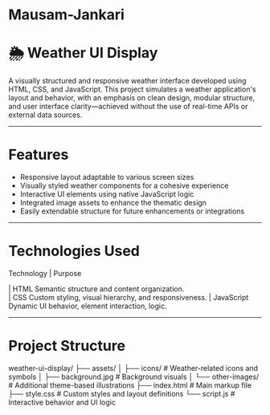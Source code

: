 # Mausam-Jankari
# 🌦️ Weather UI Display

A visually structured and responsive weather interface developed using HTML, CSS, and JavaScript. This project simulates a weather application's layout and behavior, with an emphasis on clean design, modular structure, and user interface clarity—achieved without the use of real-time APIs or external data sources.

---

#  Features

-  Responsive layout adaptable to various screen sizes  
-  Visually styled weather components for a cohesive experience  
-  Interactive UI elements using native JavaScript logic  
-  Integrated image assets to enhance the thematic design  
- Easily extendable structure for future enhancements or integrations

---

# Technologies Used

 Technology   | Purpose                                           

| HTML          Semantic structure and content organization.       
| CSS           Custom styling, visual hierarchy, and responsiveness. 
| JavaScript    Dynamic UI behavior, element interaction, logic.

---

# Project Structure

weather-ui-display/
├── assets/
│ ├── icons/ # Weather-related icons and symbols
│ ├── background.jpg # Background visuals
│ └── other-images/ # Additional theme-based illustrations
├── index.html # Main markup file
├── style.css # Custom styles and layout definitions
└── script.js # Interactive behavior and UI logic
